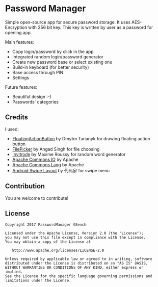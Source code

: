 # Password Manager

Simple open-source app for secure password storage.
It uses AES-Encryption with 256 bit key. This key is written by user as a password for opening app.

Main features:
  - Copy login/password by click in the app
  - Integrated random login/password generator
  - Create new password base or select existing one
  - Build-in keyboard (for better security)
  - Base access through PIN
  - Settings

Future features:
  - Beautiful design :-)
  - Passwords' categories

## Credits
I used:
  - [FloatingActionButton](https://github.com/Clans/FloatingActionButton/blob/master/README.md) by Dmytro Tarianyk for drawing floating action button
  - [FilePicker](https://github.com/Angads25/android-filepicker) by Angad Singh for file choosing
  - [Invitrode](https://github.com/maximeroussy/invitrode) by Maxime Roussy for random word generator
  - [Apache Commons IO](https://commons.apache.org/proper/commons-io/) by Apache
  - [Apache Commons Lang](https://commons.apache.org/proper/commons-lang/) by Apache
  - [Android Swipe Layout](https://github.com/daimajia/AndroidSwipeLayout) by 代码家 for swipe menu

## Contribution
You are welcome to contribute!

## License
```
Copyright 2017 PasswordManager GSench

Licensed under the Apache License, Version 2.0 (the "License");
you may not use this file except in compliance with the License.
You may obtain a copy of the License at

   http://www.apache.org/licenses/LICENSE-2.0

Unless required by applicable law or agreed to in writing, software
distributed under the License is distributed on an "AS IS" BASIS,
WITHOUT WARRANTIES OR CONDITIONS OF ANY KIND, either express or implied.
See the License for the specific language governing permissions and
limitations under the License.
```
